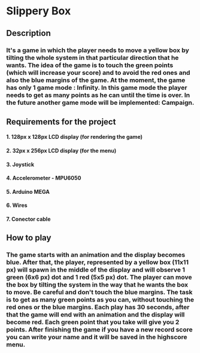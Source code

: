 # Slippery Box

## Description

### It's a game in which the player needs to move a yellow box by tilting the whole system in that particular direction that he wants. The idea of the game is to touch the green points (which will increase your score) and to avoid the red ones and also the blue margins of the game. At the moment, the game has only 1 game mode : Infinity. In this game mode the player needs to get as many points as he can until the time is over. In the future another game mode will be implemented: Campaign.

## Requirements for the project

#### 1. 128px x 128px LCD display  (for rendering the game)
#### 2. 32px x 256px LCD display   (for the menu)
#### 3. Joystick 
#### 4. Accelerometer - MPU6050
#### 5. Arduino MEGA
#### 6. Wires
#### 7. Conector cable

## How to play

### The game starts with an animation and the display becomes blue. After that, the player, represented by a yellow box (11x11 px) will spawn in the middle of the display and will observe 1 green (6x6 px) dot and 1 red (5x5 px) dot. The player can move the box by tilting the system in the way that he wants the box to move. Be careful and don't touch the blue margins. The task is to get as many green points as you can, without touching the red ones or the blue margins. Each play has 30 seconds, after that the game will end with an animation and the display will become red. Each green point that you take will give you 2 points. After finishing the game if you have a new record score you can write your name and it will be saved in the highscore menu.
